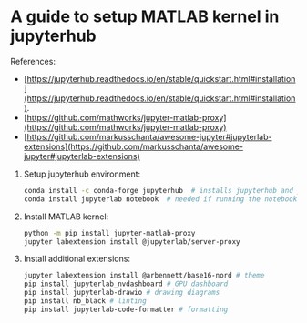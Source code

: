 # A guide to setup MATLAB kernel in jupyterhub

References:

- [https://jupyterhub.readthedocs.io/en/stable/quickstart.html#installation](https://jupyterhub.readthedocs.io/en/stable/quickstart.html#installation).
- [https://github.com/mathworks/jupyter-matlab-proxy](https://github.com/mathworks/jupyter-matlab-proxy)
- [https://github.com/markusschanta/awesome-jupyter#jupyterlab-extensions](https://github.com/markusschanta/awesome-jupyter#jupyterlab-extensions)

1. Setup jupyterhub environment:

    ```bash
    conda install -c conda-forge jupyterhub  # installs jupyterhub and proxy
    conda install jupyterlab notebook  # needed if running the notebook servers in the same environmen
    ```

2. Install MATLAB kernel:

    ```bash
    python -m pip install jupyter-matlab-proxy
    jupyter labextension install @jupyterlab/server-proxy
    ```

3. Install additional extensions:

    ```bash
    jupyter labextension install @arbennett/base16-nord # theme
    pip install jupyterlab_nvdashboard # GPU dashboard
    pip install jupyterlab-drawio # drawing diagrams
    pip install nb_black # linting
    pip install jupyterlab-code-formatter # formatting
    ```
